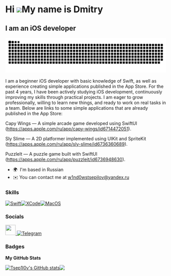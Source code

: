 Hi ![](https://user-images.githubusercontent.com/18350557/176309783-0785949b-9127-417c-8b55-ab5a4333674e.gif)My name is Dmitry
==============================================================================================================================

I am an iOS developer
---------------------

<div id="header" style="text-align: center;">
  <img src="https://raw.githubusercontent.com/Platane/snk/output/github-contribution-grid-snake.svg" width="1000"/>
</div>

I am a beginner iOS developer with basic knowledge of Swift, as well as experience creating simple applications published in the App Store. For the past 4 years, I have been actively studying iOS development, continuously improving my skills through practical projects. I am eager to grow professionally, willing to learn new things, and ready to work on real tasks in a team. Below are links to some simple applications that are already published in the App Store: 

Capy Wings — A simple arcade game developed using SwiftUI (https://apps.apple.com/ru/app/capy-wings/id6714472051). 

Sly Slime — A 2D platformer implemented using UIKit and SpriteKit (https://apps.apple.com/ru/app/sly-slime/id6736360689). 

PuzzleIt — A puzzle game built with SwiftUI (https://apps.apple.com/ru/app/puzzleit/id6736948630).

* 🌍  I'm based in Russian
* ✉️  You can contact me at [w1nd0wstsepilov@yandex.ru](mailto:w1nd0wstsepilov@yandex.ru)

### Skills


<p align="left">
<a href="https://developer.apple.com/swift/" target="_blank" rel="noreferrer"><img src="https://raw.githubusercontent.com/danielcranney/readme-generator/main/public/icons/skills/swift-colored.svg" width="36" height="36" alt="Swift" /></a><a href="https://www.xcode.com" target="_blank" rel="noreferrer"><img src="https://raw.githubusercontent.com/danielcranney/readme-generator/main/public/icons/skills/xcode.svg" width="36" height="36" alt="XCode" /></a><a href="https://apple.com" target="_blank" rel="noreferrer"><img src="https://raw.githubusercontent.com/danielcranney/readme-generator/main/public/icons/skills/macos-colored.svg" width="36" height="36" alt="MacOS" /></a>
</p>


### Socials

<p align="left">
  <a href="https://www.github.com/Tsep1l0v" target="_blank" rel="noreferrer">
    <picture>
      <source media="(prefers-color-scheme: dark)" srcset="https://raw.githubusercontent.com/danielcranney/readme-generator/main/public/icons/socials/github-dark.svg" />
      <source media="(prefers-color-scheme: light)" srcset="https://raw.githubusercontent.com/danielcranney/readme-generator/main/public/icons/socials/github.svg" />
      <img src="https://raw.githubusercontent.com/danielcranney/readme-generator/main/public/icons/socials/github.svg" width="32" height="32" />
    </picture>
  </a>
  
  <a href="https://t.me/tsepilo_v" target="_blank" rel="noreferrer">
    <img src="https://upload.wikimedia.org/wikipedia/commons/8/82/Telegram_logo.svg" width="32" height="32" alt="Telegram"/>
  </a>
</p>


### Badges

<b>My GitHub Stats</b>

<div style="display: flex;">
  <a href="http://www.github.com/Tsep1l0v">
    <img src="https://github-readme-stats.vercel.app/api?username=Tsep1l0v&show_icons=true&hide=&count_private=true&title_color=ffffff&text_color=ffffff&icon_color=22c55e&bg_color=000000&hide_border=true&show_icons=true" alt="Tsep1l0v's GitHub stats" />
  </a>

  <a href="http://www.github.com/Tsep1l0v">
    <img src="https://github-readme-streak-stats.herokuapp.com/?user=Tsep1l0v&stroke=ffffff&background=000000&ring=ffffff&fire=ffffff&currStreakNum=ffffff&currStreakLabel=ffffff&sideNums=ffffff&sideLabels=ffffff&dates=ffffff&hide_border=true" />
  </a>
</div>






<!--
**Tsep1l0v/Tsep1l0v** is a ✨ _special_ ✨ repository because its `README.md` (this file) appears on your GitHub profile.

Here are some ideas to get you started:

- 🔭 I’m currently working on ...
- 🌱 I’m currently learning ...
- 👯 I’m looking to collaborate on ...
- 🤔 I’m looking for help with ...
- 💬 Ask me about ...
- 📫 How to reach me: ...
- 😄 Pronouns: ...
- ⚡ Fun fact: ...
-->
